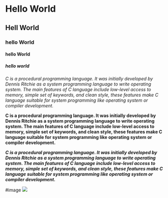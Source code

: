 # Hello World
## Hell World
### hello World
#### hello World
##### hello world
*C is a procedural programming language. It was initially developed by Dennis Ritchie as a system programming language to write operating system. The main features of C language include low-level access to memory, simple set of keywords, and clean style, these features make C language suitable for system programming like operating system or compiler development.*

**C is a procedural programming language. It was initially developed by Dennis Ritchie as a system programming language to write operating system. The main features of C language include low-level access to memory, simple set of keywords, and clean style, these features make C language suitable for system programming like operating system or compiler development.**

***C is a procedural programming language. It was initially developed by Dennis Ritchie as a system programming language to write operating system. The main features of C language include low-level access to memory, simple set of keywords, and clean style, these features make C language suitable for system programming like operating system or compiler development.***

#image
![](https://www.google.com/url?sa=i&url=https%3A%2F%2Fwww.imdb.com%2Ftitle%2Ftt1993208%2Fcharacters%2Fnm2127038&psig=AOvVaw0oCwQIcApDVQopmEZW96zd&ust=1612333677485000&source=images&cd=vfe&ved=0CAIQjRxqFwoTCNCz9pfJyu4CFQAAAAAdAAAAABAI)
